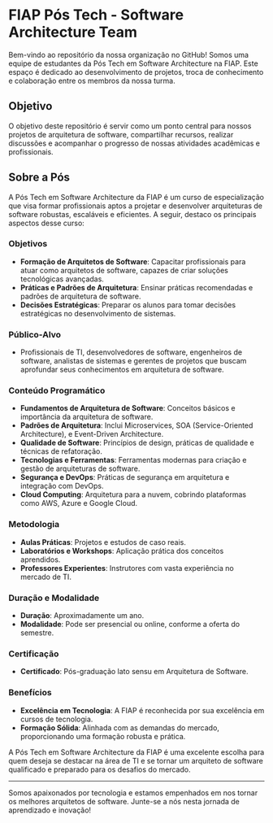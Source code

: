 # FIAP Pós Tech - Software Architecture Team

Bem-vindo ao repositório da nossa organização no GitHub! Somos uma equipe de estudantes da Pós Tech em Software Architecture na FIAP. Este espaço é dedicado ao desenvolvimento de projetos, troca de conhecimento e colaboração entre os membros da nossa turma.

## Objetivo

O objetivo deste repositório é servir como um ponto central para nossos projetos de arquitetura de software, compartilhar recursos, realizar discussões e acompanhar o progresso de nossas atividades acadêmicas e profissionais.

## Sobre a Pós

A Pós Tech em Software Architecture da FIAP é um curso de especialização que visa formar profissionais aptos a projetar e desenvolver arquiteturas de software robustas, escaláveis e eficientes. A seguir, destaco os principais aspectos desse curso:

### Objetivos
- **Formação de Arquitetos de Software**: Capacitar profissionais para atuar como arquitetos de software, capazes de criar soluções tecnológicas avançadas.
- **Práticas e Padrões de Arquitetura**: Ensinar práticas recomendadas e padrões de arquitetura de software.
- **Decisões Estratégicas**: Preparar os alunos para tomar decisões estratégicas no desenvolvimento de sistemas.

### Público-Alvo
- Profissionais de TI, desenvolvedores de software, engenheiros de software, analistas de sistemas e gerentes de projetos que buscam aprofundar seus conhecimentos em arquitetura de software.

### Conteúdo Programático
- **Fundamentos de Arquitetura de Software**: Conceitos básicos e importância da arquitetura de software.
- **Padrões de Arquitetura**: Inclui Microservices, SOA (Service-Oriented Architecture), e Event-Driven Architecture.
- **Qualidade de Software**: Princípios de design, práticas de qualidade e técnicas de refatoração.
- **Tecnologias e Ferramentas**: Ferramentas modernas para criação e gestão de arquiteturas de software.
- **Segurança e DevOps**: Práticas de segurança em arquitetura e integração com DevOps.
- **Cloud Computing**: Arquitetura para a nuvem, cobrindo plataformas como AWS, Azure e Google Cloud.

### Metodologia
- **Aulas Práticas**: Projetos e estudos de caso reais.
- **Laboratórios e Workshops**: Aplicação prática dos conceitos aprendidos.
- **Professores Experientes**: Instrutores com vasta experiência no mercado de TI.

### Duração e Modalidade
- **Duração**: Aproximadamente um ano.
- **Modalidade**: Pode ser presencial ou online, conforme a oferta do semestre.

### Certificação
- **Certificado**: Pós-graduação lato sensu em Arquitetura de Software.

### Benefícios
- **Excelência em Tecnologia**: A FIAP é reconhecida por sua excelência em cursos de tecnologia.
- **Formação Sólida**: Alinhada com as demandas do mercado, proporcionando uma formação robusta e prática.

A Pós Tech em Software Architecture da FIAP é uma excelente escolha para quem deseja se destacar na área de TI e se tornar um arquiteto de software qualificado e preparado para os desafios do mercado.

---

Somos apaixonados por tecnologia e estamos empenhados em nos tornar os melhores arquitetos de software. Junte-se a nós nesta jornada de aprendizado e inovação!
